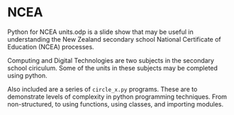 NCEA
====

Python for NCEA units.odp is a slide show that may be useful in understanding
the New Zealand secondary school National Certificate of Education (NCEA)
processes.

Computing and Digital Technologies are two subjects in the secondary school
ciriculum. Some of the units in these subjects may be completed using python.

Also included are a series of `circle_x.py` programs. These are to demonstrate
levels of complexity in python programming techniques. From non-structured, to
using functions, using classes, and importing modules.

